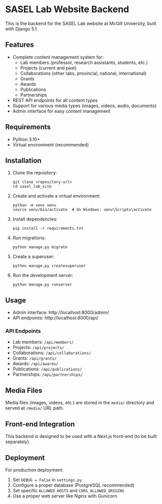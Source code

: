 # SASEL Lab Website Backend

This is the backend for the SASEL Lab website at McGill University, built with Django 5.1.

## Features

- Complete content management system for:
  - Lab members (professor, research assistants, students, etc.)
  - Projects (current and past)
  - Collaborations (other labs, provincial, national, international)
  - Grants
  - Awards
  - Publications
  - Partnerships
- REST API endpoints for all content types
- Support for various media types (images, videos, audio, documents)
- Admin interface for easy content management

## Requirements

- Python 3.10+
- Virtual environment (recommended)

## Installation

1. Clone the repository:
   ```
   git clone <repository-url>
   cd sasel_lab_site
   ```

2. Create and activate a virtual environment:
   ```
   python -m venv venv
   source venv/bin/activate  # On Windows: venv\Scripts\activate
   ```

3. Install dependencies:
   ```
   pip install -r requirements.txt
   ```

4. Run migrations:
   ```
   python manage.py migrate
   ```

5. Create a superuser:
   ```
   python manage.py createsuperuser
   ```

6. Run the development server:
   ```
   python manage.py runserver 
   ```

## Usage

- Admin interface: http://localhost:8000/admin/
- API endpoints: http://localhost:8000/api/

### API Endpoints

- Lab members: `/api/members/`
- Projects: `/api/projects/`
- Collaborations: `/api/collaborations/`
- Grants: `/api/grants/`
- Awards: `/api/awards/`
- Publications: `/api/publications/`
- Partnerships: `/api/partnerships/`

## Media Files

Media files (images, videos, etc.) are stored in the `media/` directory and served at `/media/` URL path.

## Front-end Integration

This backend is designed to be used with a Next.js front-end (to be built separately).

## Deployment

For production deployment:

1. Set `DEBUG = False` in `settings.py`
2. Configure a proper database (PostgreSQL recommended)
3. Set specific `ALLOWED_HOSTS` and `CORS_ALLOWED_ORIGINS`
4. Use a proper web server like Nginx with Gunicorn 
